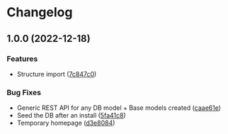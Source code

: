 # Changelog

## 1.0.0 (2022-12-18)


### Features

* Structure import ([7c847c0](https://github.com/Zenoo/fullstack-typescript-monorepo/commit/7c847c0c1a0d4600e5be421c6622c4affb4898db))


### Bug Fixes

* Generic REST API for any DB model + Base models created ([caae61e](https://github.com/Zenoo/fullstack-typescript-monorepo/commit/caae61e81c76a9fd7e0bf24c31bf6a82dce2ebd7))
* Seed the DB after an install ([5fa41c8](https://github.com/Zenoo/fullstack-typescript-monorepo/commit/5fa41c872c3cd384062b6dbe7e09057d9b41c895))
* Temporary homepage ([d3e8084](https://github.com/Zenoo/fullstack-typescript-monorepo/commit/d3e808460d666e1c8254d3c8c16760c71582044b))
